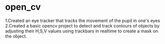 # open_cv

1.Created an eye tracker that tracks the movement of the pupil in one's eyes
2.Created a basic opencv project to detect and track contours of objects by adjusting their H,S,V values using trackbars in realtime to create a mask on the object.
